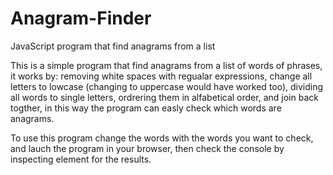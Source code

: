 # Anagram-Finder
JavaScript program that find anagrams from a list

This is a simple program that find anagrams from a list of words of phrases, it works by: removing white spaces with regualar expressions, change all letters to lowcase (changing to uppercase would have worked too), dividing all words to single letters, ordrering them in alfabetical order, and join back togther, in this way the program can easly check which words are anagrams.

To use this program change the words with the words you want to check, and lauch the program in your browser, then check the console by inspecting element for the results.
